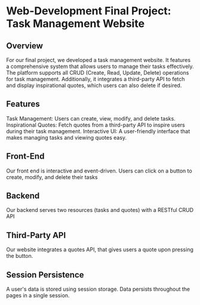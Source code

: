 # Web-Development Final Project: Task Management Website

## Overview

For our final project, we developed a task management website. It features a comprehensive system that allows users to manage their tasks effectively. The platform supports all CRUD (Create, Read, Update, Delete) operations for task management. Additionally, it integrates a third-party API to fetch and display inspirational quotes, which users can also delete if desired.

## Features

Task Management: Users can create, view, modify, and delete tasks.
Inspirational Quotes: Fetch quotes from a third-party API to inspire users during their task management.
Interactive UI: A user-friendly interface that makes managing tasks and viewing quotes easy.

## Front-End 

Our front end is interactive and event-driven. Users can click on a button to create, modify, and delete their tasks 

## Backend 

Our backend serves two resources (tasks and quotes) with a RESTful CRUD API

## Third-Party API 

Our website integrates a quotes API, that gives users a quote upon pressing the button.


## Session Persistence

A user's data is stored using session storage. Data persists throughout the pages in a single session.




